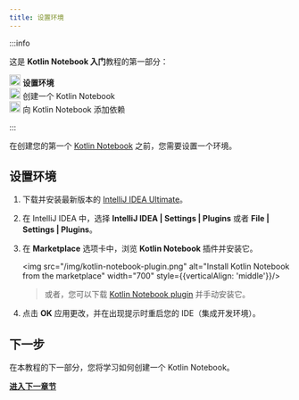 ```yaml
---
title: 设置环境
---
```

:::info
<p>
   这是 <strong>Kotlin Notebook 入门</strong>教程的第一部分：
</p>
<p>
   <img src="/img/icon-1.svg" width="20" alt="First step"/> <strong>设置环境</strong><br/>
      <img src="/img/icon-2-todo.svg" width="20" alt="Second step"/> 创建一个 Kotlin Notebook<br/>
      <img src="/img/icon-3-todo.svg" width="20" alt="Third step"/> 向 Kotlin Notebook 添加依赖<br/>
</p>

:::

在创建您的第一个 [Kotlin Notebook](kotlin-notebook-overview.md) 之前，您需要设置一个环境。

## 设置环境

1. 下载并安装最新版本的 [IntelliJ IDEA Ultimate](https://www.jetbrains.com/idea/download/index.html)。
2. 在 IntelliJ IDEA 中，选择 **IntelliJ IDEA | Settings | Plugins** 或者 **File | Settings | Plugins**。
3. 在 **Marketplace** 选项卡中，浏览 **Kotlin Notebook** 插件并安装它。

   <img src="/img/kotlin-notebook-plugin.png" alt="Install Kotlin Notebook from the marketplace" width="700" style={{verticalAlign: 'middle'}}/>

   > 或者，您可以下载 [Kotlin Notebook plugin](https://plugins.jetbrains.com/plugin/16340-kotlin-notebook)
   > 并手动安装它。
   >
   

4. 点击 **OK** 应用更改，并在出现提示时重启您的 IDE（集成开发环境）。

## 下一步

在本教程的下一部分，您将学习如何创建一个 Kotlin Notebook。

**[进入下一章节](kotlin-notebook-create.md)**